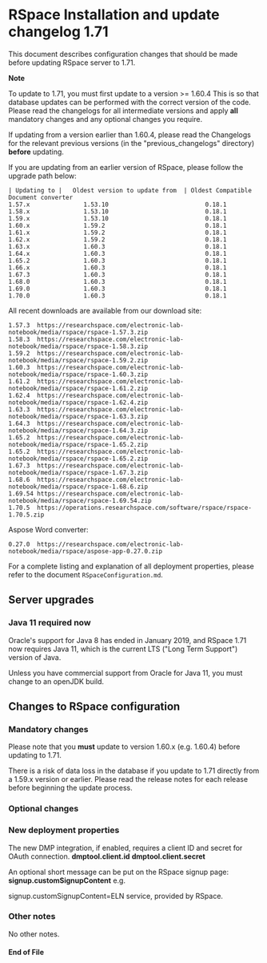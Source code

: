 RSpace Installation and update changelog 1.71
=============================================

This document describes configuration changes that should be made before updating RSpace server to 1.71.

**Note** 

To update to  1.71, you must first update to a version >= 1.60.4
This is so that database updates can be performed with the correct version of the code.  
Please read the changelogs for all intermediate versions and apply **all** mandatory changes and any optional changes you require.

If updating from a version earlier than 1.60.4, please read the Changelogs for the relevant previous 
versions (in the "previous_changelogs" directory) **before** updating.

If you are updating from an earlier version of RSpace, please follow the upgrade path below:

    | Updating to |   Oldest version to update from  | Oldest Compatible Document converter
    1.57.x               1.53.10                           0.18.1
    1.58.x               1.53.10                           0.18.1
    1.59.x               1.53.10                           0.18.1 
    1.60.x               1.59.2                            0.18.1 
    1.61.x               1.59.2                            0.18.1 
    1.62.x               1.59.2                            0.18.1 
    1.63.x               1.60.3                            0.18.1
    1.64.x               1.60.3                            0.18.1
    1.65.2               1.60.3                            0.18.1   
    1.66.x               1.60.3                            0.18.1 
    1.67.3               1.60.3                            0.18.1  
    1.68.0               1.60.3                            0.18.1
    1.69.0               1.60.3                            0.18.1
    1.70.0               1.60.3                            0.18.1

All recent downloads are available from our download site:

    1.57.3  https://researchspace.com/electronic-lab-notebook/media/rspace/rspace-1.57.3.zip
    1.58.3  https://researchspace.com/electronic-lab-notebook/media/rspace/rspace-1.58.3.zip
    1.59.2  https://researchspace.com/electronic-lab-notebook/media/rspace/rspace-1.59.2.zip
    1.60.3  https://researchspace.com/electronic-lab-notebook/media/rspace/rspace-1.60.3.zip
    1.61.2  https://researchspace.com/electronic-lab-notebook/media/rspace/rspace-1.61.2.zip
    1.62.4  https://researchspace.com/electronic-lab-notebook/media/rspace/rspace-1.62.4.zip
    1.63.3  https://researchspace.com/electronic-lab-notebook/media/rspace/rspace-1.63.3.zip
    1.64.3  https://researchspace.com/electronic-lab-notebook/media/rspace/rspace-1.64.3.zip
    1.65.2  https://researchspace.com/electronic-lab-notebook/media/rspace/rspace-1.65.2.zip
    1.65.2  https://researchspace.com/electronic-lab-notebook/media/rspace/rspace-1.65.2.zip
    1.67.3  https://researchspace.com/electronic-lab-notebook/media/rspace/rspace-1.67.3.zip
    1.68.6  https://researchspace.com/electronic-lab-notebook/media/rspace/rspace-1.68.6.zip
    1.69.54 https://researchspace.com/electronic-lab-notebook/media/rspace/rspace-1.69.54.zip
    1.70.5  https://operations.researchspace.com/software/rspace/rspace-1.70.5.zip

 Aspose Word converter:
 
    0.27.0  https://researchspace.com/electronic-lab-notebook/media/rspace/aspose-app-0.27.0.zip

For a complete listing and explanation of all deployment properties, please refer to the document `RSpaceConfiguration.md`.

Server upgrades
---------------

### Java 11 required now

Oracle's support for Java 8 has ended in January 2019, and RSpace 1.71 now requires Java 11, which is the current LTS ("Long Term Support") version of Java. 
 
Unless you have commercial support from Oracle for Java 11, you must change to an openJDK build. 

Changes to RSpace configuration
-------------------------------

### Mandatory changes

Please note that you **must** update to version 1.60.x (e.g. 1.60.4) before updating to 1.71.

There is a risk of data loss in the database if you update to 1.71 directly from a 1.59.x version or earlier. Please read the release notes for each release before beginning the update process.

### Optional changes

### New deployment properties

The new DMP integration, if enabled, requires a client ID and secret for OAuth connection.
**dmptool.client.id**
**dmptool.client.secret**

An optional short message can be put on the RSpace signup page:
**signup.customSignupContent** 
e.g. 

signup.customSignupContent=ELN service, provided by RSpace.


### Other notes

  No other notes.

#### End of File
